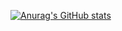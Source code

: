 
[![Anurag's GitHub stats](https://github-readme-stats.vercel.app/api?username=Daniel-Tambee&show_icons=true&theme=github_dark&hide_border=true)](https://github.com/anuraghazra/github-readme-stats)
<!-- ### Hi there 👋 -->
<!--
**Daniel-Tambee/Daniel-Tambee** is a ✨ _special_ ✨ repository because its `README.md` (this file) appears on your GitHub profile.

Here are some ideas to get you started:

- 🔭 I’m currently working on ...
- 🌱 I’m currently learning ...
- 👯 I’m looking to collaborate on ...
- 🤔 I’m looking for help with ...
- 💬 Ask me about ...
- 📫 How to reach me: ...
- 😄 Pronouns: ...
- ⚡ Fun fact: ...
-->

